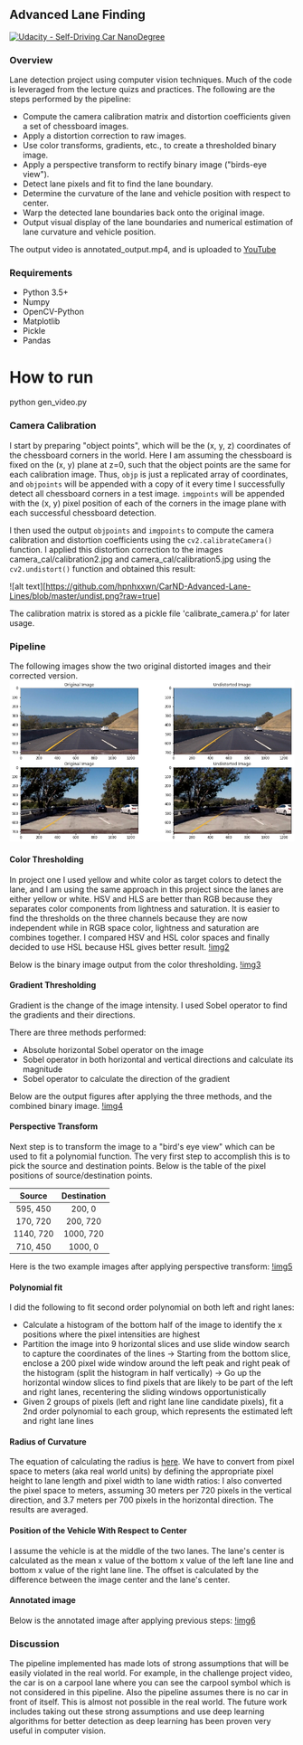 ## Advanced Lane Finding
[![Udacity - Self-Driving Car NanoDegree](https://s3.amazonaws.com/udacity-sdc/github/shield-carnd.svg)](http://www.udacity.com/drive)

### Overview
Lane detection project using computer vision techniques. Much of the code is leveraged from the lecture quizs and practices. 
The following are the steps performed by the pipeline:

* Compute the camera calibration matrix and distortion coefficients given a set of chessboard images.
* Apply a distortion correction to raw images.
* Use color transforms, gradients, etc., to create a thresholded binary image.
* Apply a perspective transform to rectify binary image ("birds-eye view").
* Detect lane pixels and fit to find the lane boundary.
* Determine the curvature of the lane and vehicle position with respect to center.
* Warp the detected lane boundaries back onto the original image.
* Output visual display of the lane boundaries and numerical estimation of lane curvature and vehicle position.

The output video is annotated_output.mp4, and is uploaded to [YouTube](https://www.youtube.com/watch?v=FGOXWpqLYi0&feature=youtu.be)

### Requirements
* Python 3.5+
* Numpy
* OpenCV-Python
* Matplotlib
* Pickle
* Pandas

# How to run
python gen_video.py

### Camera Calibration
I start by preparing "object points", which will be the (x, y, z) coordinates of the chessboard corners in the world. Here I am assuming the chessboard is fixed on the (x, y) plane at z=0, such that the object points are the same for each calibration image.  Thus, `objp` is just a replicated array of coordinates, and `objpoints` will be appended with a copy of it every time I successfully detect all chessboard corners in a test image.  `imgpoints` will be appended with the (x, y) pixel position of each of the corners in the image plane with each successful chessboard detection.  

I then used the output `objpoints` and `imgpoints` to compute the camera calibration and distortion coefficients using the `cv2.calibrateCamera()` function.  I applied this distortion correction to the images camera_cal/calibration2.jpg and camera_cal/calibration5.jpg using the `cv2.undistort()` function and obtained this result: 

![alt text][https://github.com/hpnhxxwn/CarND-Advanced-Lane-Lines/blob/master/undist.png?raw=true]

The calibration matrix is stored as a pickle file 'calibrate_camera.p' for later usage.

### Pipeline
The following images show the two original distorted images and their corrected version.
![img1](https://github.com/hpnhxxwn/CarND-Advanced-Lane-Lines/blob/master/pipeline_undist.png?raw=true)

#### Color Thresholding 
In project one I used yellow and white color as target colors to detect the lane, and I am using the same approach in this project since the lanes are either yellow or white. HSV and HLS are better than RGB because they separates color components from lightness and saturation. It is easier to find the thresholds on the three channels because they are now independent while in RGB space color, lightness and saturation are combines together. I compared HSV and HSL color spaces and finally decided to use HSL because HSL gives better result. 
[!img2](https://github.com/hpnhxxwn/CarND-Advanced-Lane-Lines/blob/master/hsv_vs_hls.png?raw=true)

Below is the binary image output from the color thresholding.
[!img3](https://github.com/hpnhxxwn/CarND-Advanced-Lane-Lines/blob/master/yw_masked.png?raw=true)

#### Gradient Thresholding
Gradient is the change of the image intensity. I used Sobel operator to find the gradients and their directions. 

There are three methods performed:

* Absolute horizontal Sobel operator on the image
* Sobel operator in both horizontal and vertical directions and calculate its magnitude
* Sobel operator to calculate the direction of the gradient

Below are the output figures after applying the three methods, and the combined binary image.
[!img4](https://github.com/hpnhxxwn/CarND-Advanced-Lane-Lines/blob/master/thresholded_figs.png?raw=true)

#### Perspective Transform
Next step is to transform the image to a "bird's eye view" which can be used to fit a polynomial function. The very first step to accomplish this is to pick the source and destination points. Below is the table of the pixel positions of source/destination points.

| Source        | Destination   | 
|:-------------:|:-------------:| 
| 595, 450      | 200, 0        | 
| 170, 720      | 200, 720      |
| 1140, 720     | 1000, 720      |
| 710, 450      | 1000, 0        |

Here is the two example images after applying perspective transform:
[!img5](https://github.com/hpnhxxwn/CarND-Advanced-Lane-Lines/blob/master/perspective_transform.png?raw=true)

#### Polynomial fit
I did the following to fit second order polynomial on both left and right lanes:
* Calculate a histogram of the bottom half of the image to identify the x positions where the pixel intensities are highest
* Partition the image into 9 horizontal slices and use slide window search to capture the coordinates of the lines
  -> Starting from the bottom slice, enclose a 200 pixel wide window around the left peak and right peak of the histogram (split the histogram in half vertically)
  -> Go up the horizontal window slices to find pixels that are likely to be part of the left and right lanes, recentering the sliding windows opportunistically
* Given 2 groups of pixels (left and right lane line candidate pixels), fit a 2nd order polynomial to each group, which represents the estimated left and right lane lines

#### Radius of Curvature
The equation of calculating the radius is [here](http://www.intmath.com/applications-differentiation/8-radius-curvature.php). We have to convert from pixel space to meters (aka real world units) by defining the appropriate pixel height to lane length and pixel width to lane width ratios:
I also converted the pixel space to meters, assuming 30 meters per 720 pixels in the vertical direction, and 3.7 meters per 700 pixels in the horizontal direction. The results are averaged.

#### Position of the Vehicle With Respect to Center
I assume the vehicle is at the middle of the two lanes. The lane's center is calculated as the mean x value of the bottom x value of the left lane line and bottom x value of the right lane line. The offset is calculated by the difference between the image center and the lane's center.


#### Annotated image
Below is the annotated image after applying previous steps:
[!img6](https://github.com/hpnhxxwn/CarND-Advanced-Lane-Lines/blob/master/Figure_1.png)

### Discussion
The pipeline implemented has made lots of strong assumptions that will be easily violated in the real world. For example, in the challenge project video, the car is on a carpool lane where you can see the carpool symbol which is not considered in this pipeline. Also the pipeline assumes there is no car in front of itself. This is almost not possible in the real world. The future work includes taking out these strong assumptions and use deep learning algorithms for better detection as deep learning has been proven very useful in computer vision.
